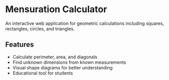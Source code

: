 # Mensuration Calculator

An interactive web application for geometric calculations including squares, rectangles, circles, and triangles.

## Features
- Calculate perimeter, area, and diagonals
- Find unknown dimensions from known measurements  
- Visual shape diagrams for better understanding
- Educational tool for students
